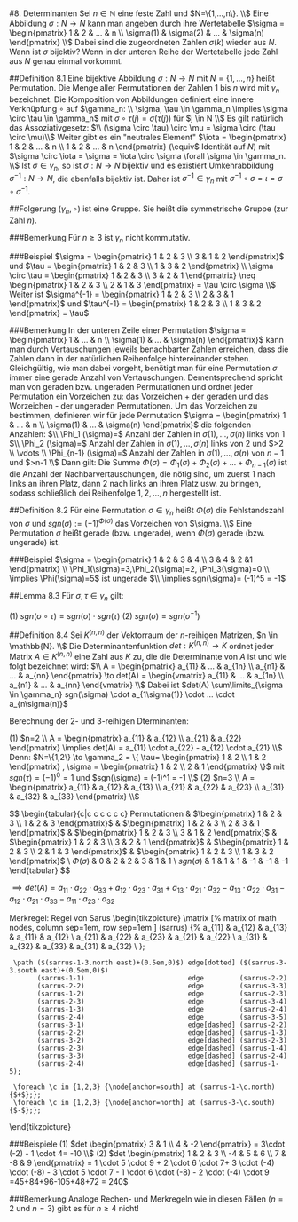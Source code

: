 #8. Determinanten
Sei $n \in \mathbb{N}$ eine feste Zahl und $N=\{1,...,n\}. \\$
Eine Abbildung $\sigma: N \to N$ kann man angeben durch ihre Wertetabelle $\sigma = \begin{pmatrix} 1 & 2 & ... & n \\ \sigma(1) & \sigma(2) & ... & \sigma(n) \end{pmatrix} \\$
Dabei sind die zugeordneten Zahlen $\sigma(k)$ wieder aus $N$. Wann ist $\sigma$ bijektiv? Wenn in der unteren Reihe der Wertetabelle jede Zahl aus $N$ genau einmal vorkommt.

##Definition 8.1
Eine bijektive Abbildung $\sigma: N \to N$ mit $N=\{1,...,n\}$ heißt Permutation. Die Menge aller Permutationen der Zahlen 1 bis $n$ wird mit $\gamma_n$ bezeichnet. Die Komposition von Abbildungen definiert eine innere Verknüpfung $\circ$ auf $\gamma_n: \\
\sigma, \tau \in \gamma_n \implies \sigma \circ \tau \in \gamma_n$ mit $\sigma \circ \tau (j) = \sigma (\tau (j))$ für $j \in N \\$
Es gilt natürlich das Assoziativgesetz: $\\
(\sigma \circ \tau) \circ \mu = \sigma \circ (\tau \circ \mu)\\$
Weiter gibt es ein "neutrales Element" $\iota = \begin{pmatrix} 1 & 2 & ... & n \\ 1 & 2 & ... & n \end{pmatrix} (\equiv$ Identität auf $N$) mit $\sigma \circ \iota = \sigma = \iota \circ \sigma \forall \sigma \in \gamma_n. \\$
Ist $\sigma \in \gamma_n,$ so ist $\sigma: N \to N$ bijektiv und es existiert Umkehrabbildung $\sigma^{-1}:N \to N$, die ebenfalls bijektiv ist.
Daher ist $\sigma^{-1} \in \gamma_n$ mit $\sigma^{-1} \circ \sigma = \iota = \sigma \circ \sigma^{-1}.$

##Folgerung
$(\gamma_n, \circ)$ ist eine Gruppe. Sie heißt die symmetrische Gruppe (zur Zahl $n$).

###Bemerkung
Für $n \geq 3$ ist $\gamma_n$ nicht kommutativ.

###Beispiel
$\sigma = \begin{pmatrix} 1 & 2 & 3 \\ 3 & 1 & 2 \end{pmatrix}$ und $\tau = \begin{pmatrix} 1 & 2 & 3 \\ 1 & 3 & 2 \end{pmatrix} \\
\sigma \circ \tau = \begin{pmatrix} 1 & 2 & 3 \\ 3 & 2 & 1 \end{pmatrix} \neq \begin{pmatrix} 1 & 2 & 3 \\ 2 & 1 & 3 \end{pmatrix} = \tau \circ \sigma \\$
Weiter ist $\sigma^{-1} = \begin{pmatrix} 1 & 2 & 3 \\ 2 & 3 & 1 \end{pmatrix}$ und $\tau^{-1} = \begin{pmatrix} 1 & 2 & 3 \\ 1 & 3 & 2 \end{pmatrix} = \tau$

###Bemerkung
In der unteren Zeile einer Permutation $\sigma = \begin{pmatrix} 1 & ... & n \\ \sigma(1) & ... & \sigma(n) \end{pmatrix}$ kann man durch Vertauschungen jeweils benachbarter Zahlen erreichen, dass die Zahlen dann in der natürlichen Reihenfolge hintereinander stehen. Gleichgültig, wie man dabei vorgeht, benötigt man für eine Permutation $\sigma$ immer eine gerade Anzahl von Vertauschungen. Dementsprechend spricht man von geraden bzw. ungeraden Permutationen und ordnet jeder Permutation ein Vorzeichen zu: das Vorzeichen + der geraden und das Worzeichen - der ungeraden Permutationen. Um das Vorzeichen zu bestimmen, definieren wir für jede Permutation $\sigma = \begin{pmatrix} 1 & ... & n \\ \sigma(1) & ... & \sigma(n) \end{pmatrix}$ die folgenden Anzahlen: $\\
\Phi_1 (\sigma)=$ Anzahl der Zahlen in $\sigma(1),...,\sigma(n)$ links von 1 $\\
\Phi_2 (\sigma)=$ Anzahl der Zahlen in $\sigma(1),...,\sigma(n)$ links von 2 und $>2 \\
\vdots \\
\Phi_{n-1} (\sigma)=$ Anzahl der Zahlen in $\sigma(1),...,\sigma(n)$ von $n-1$ und $>n-1 \\$
Dann gilt: Die Summe $\Phi(\sigma)=\Phi_1(\sigma)+\Phi_2(\sigma)+...+\Phi_{n-1}(\sigma)$ ist die Anzahl der Nachbarvertauschungen, die nötig sind, um zuerst 1 nach links an ihren Platz, dann 2 nach links an ihren Platz usw. zu bringen, sodass schließlich dei Reihenfolge $1,2,...,n$ hergestellt ist.

##Definition 8.2
Für eine Permutation $\sigma \in \gamma_n$ heißt $\Phi(\sigma)$ die Fehlstandszahl von $\sigma$ und $sgn(\sigma):=(-1)^{\Phi(\sigma)}$ das Vorzeichen von $\sigma. \\$
Eine Permutation $\sigma$ heißt gerade (bzw. ungerade), wenn $\Phi(\sigma)$ gerade (bzw. ungerade) ist.

###Beispiel
$\sigma = \begin{pmatrix} 1 & 2 & 3 & 4 \\ 3 & 4 & 2 &1 \end{pmatrix} \\
\Phi_1(\sigma)=3,\Phi_2(\sigma)=2, \Phi_3(\sigma)=0 \\
\implies \Phi(\sigma)=5$ ist ungerade $\\
\implies sgn(\sigma)= (-1)^5 = -1$

##Lemma 8.3
Für $\sigma, \tau \in \gamma_n$ gilt:

(1) $sgn(\sigma \circ \tau) = sgn(\sigma) \cdot sgn(\tau)$
(2) $sgn(\sigma) = sgn(\sigma^{-1})$

##Definition 8.4
Sei $K^{(n,n)}$ der Vektorraum der $n$-reihigen Matrizen, $n \in \mathbb{N}. \\$
Die Determinantenfunktion $det: K^{(n,n)} \to K$ ordnet jeder Matrix $A \in K^{(n,n)}$ eine Zahl aus $K$ zu, die die Determinante von $A$ ist und wie folgt bezeichnet wird: $\\
A = \begin{pmatrix} a_{11} & ... & a_{1n} \\ a_{n1} & ... & a_{nn} \end{pmatrix} \to det(A) = \begin{vmatrix} a_{11} & ... & a_{1n} \\ a_{n1} & ... & a_{nn} \end{vmatrix} \\$
Dabei ist $det(A) \sum\limits_{\sigma \in \gamma_n} sgn(\sigma) \cdot a_{1\sigma(1)} \cdot ... \cdot a_{n\sigma(n)}$

Berechnung der 2- und 3-reihigen Dterminanten:

(1) $n=2 \\
A = \begin{pmatrix} a_{11} & a_{12} \\ a_{21} & a_{22} \end{pmatrix} \implies det(A) = a_{11} \cdot a_{22} - a_{12} \cdot a_{21} \\$
Denn: $N=\{1,2\} \to \gamma_2 = \{ \tau= \begin{pmatrix} 1 & 2 \\ 1 & 2 \end{pmatrix} , \sigma = \begin{pmatrix} 1 & 2 \\ 2 & 1 \end{pmatrix} \}$ mit $sgn(\tau)= (-1)^0 = 1$ und $sgn(\sigma) = (-1)^1 = -1 \\$
(2) $n=3 \\
A = \begin{pmatrix} a_{11} & a_{12} & a_{13} \\ a_{21} & a_{22} & a_{23} \\ a_{31} & a_{32} & a_{33} \end{pmatrix} \\$


$$
\begin{tabular}{c|c c c c c c}
Permutationen &
$\begin{pmatrix} 1 & 2 & 3 \\ 1 & 2 & 3 \end{pmatrix}$ &
$\begin{pmatrix} 1 & 2 & 3 \\ 2 & 3 & 1 \end{pmatrix}$ &
$\begin{pmatrix} 1 & 2 & 3 \\ 3 & 1 & 2 \end{pmatrix}$ &
$\begin{pmatrix} 1 & 2 & 3 \\ 3 & 2 & 1 \end{pmatrix}$ &
$\begin{pmatrix} 1 & 2 & 3 \\ 2 & 1 & 3 \end{pmatrix}$ &
$\begin{pmatrix} 1 & 2 & 3 \\ 1 & 3 & 2 \end{pmatrix}$ \\
$\Phi(\sigma)$ &
0 &
2 &
2 &
3 &
1 &
1 \\
$sgn(\sigma)$ &
1 &
1 &
1 &
-1 &
-1 &
-1
\end{tabular} $$

$\implies det(A) = a_{11} \cdot a_{22} \cdot a_{33} + a_{12} \cdot a_{23} \cdot a_{31} + a_{13} \cdot a_{21} \cdot a_{32} - a_{13} \cdot a_{22} \cdot a_{31} - a_{12} \cdot a_{21} \cdot a_{33} - a_{11} \cdot a_{23} \cdot a_{32}$


Merkregel: Regel von Sarus
\begin{tikzpicture}
     \matrix [%
       matrix of math nodes,
       column sep=1em,
       row sep=1em
     ] (sarrus) {%
       a_{11} & a_{12} & a_{13} & a_{11} & a_{12} \\
       a_{21} & a_{22} & a_{23} & a_{21} & a_{22} \\
       a_{31} & a_{32} & a_{33} & a_{31} & a_{32} \\
     }; 
 
     \path ($(sarrus-1-3.north east)+(0.5em,0)$) edge[dotted] ($(sarrus-3-3.south east)+(0.5em,0)$)
           (sarrus-1-1)                          edge         (sarrus-2-2)
           (sarrus-2-2)                          edge         (sarrus-3-3)
           (sarrus-1-2)                          edge         (sarrus-2-3)
           (sarrus-2-3)                          edge         (sarrus-3-4)
           (sarrus-1-3)                          edge         (sarrus-2-4)
           (sarrus-2-4)                          edge         (sarrus-3-5)
           (sarrus-3-1)                          edge[dashed] (sarrus-2-2)
           (sarrus-2-2)                          edge[dashed] (sarrus-1-3)
           (sarrus-3-2)                          edge[dashed] (sarrus-2-3)
           (sarrus-2-3)                          edge[dashed] (sarrus-1-4)
           (sarrus-3-3)                          edge[dashed] (sarrus-2-4)
           (sarrus-2-4)                          edge[dashed] (sarrus-1-5);
 
     \foreach \c in {1,2,3} {\node[anchor=south] at (sarrus-1-\c.north) {$+$};};
     \foreach \c in {1,2,3} {\node[anchor=north] at (sarrus-3-\c.south) {$-$};};
   \end{tikzpicture}


###Beispiele
(1) $det \begin{pmatrix} 3 & 1 \\ 4 & -2 \end{pmatrix} = 3\cdot (-2) - 1 \cdot 4= -10 \\$
(2) $det \begin{pmatrix} 1 & 2 & 3 \\ -4 & 5 & 6 \\ 7 & -8 & 9 \end{pmatrix} = 1 \cdot 5 \cdot 9 + 2 \cdot 6 \cdot 7+ 3 \cdot (-4) \cdot (-8) - 3 \cdot 5 \cdot 7 - 1 \cdot 6 \cdot (-8) - 2 \cdot (-4) \cdot 9 =45+84+96-105+48+72 = 240$

###Bemerkung
Analoge Rechen- und Merkregeln wie in diesen Fällen ($n=2$ und $n=3$) gibt es für $n \geq 4$ nicht!